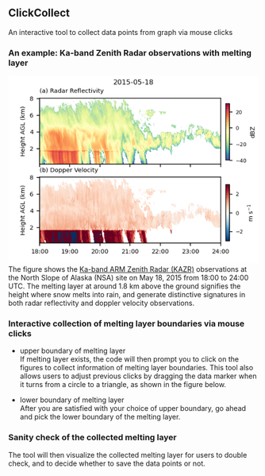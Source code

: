 ## ClickCollect
An interactive tool to collect data points from graph via mouse clicks
### An example: Ka-band Zenith Radar observations with melting layer
![Figure 1: KAZR observations at NSA site on May 18, 2015](https://github.com/YXIE1010/ClickCollect/blob/main/Figure/Figure_1.png)  
The figure shows the [Ka-band ARM Zenith Radar (KAZR)](https://www.arm.gov/capabilities/instruments/kazr) observations at the North Slope of Alaska (NSA) site on 
May 18, 2015 from 18:00 to 24:00 UTC. The melting layer at around 1.8 km above the ground signifies the height where snow melts into rain, and generate distinctive
signatures in both radar reflectivity and doppler velocity observations.

### Interactive collection of melting layer boundaries via mouse clicks
- upper boundary of melting layer  
If melting layer exists, the code will then prompt you to click on the figures to collect information of melting layer boundaries. 
This tool also allows users to adjust previous clicks by dragging the data marker when it turns from a circle to a triangle, as shown in the figure below.

- lower boundary of melting layer  
After you are satisfied with your choice of upper boundary, go ahead and pick the lower boundary of the melting layer.

### Sanity check of the collected melting layer
The tool will then visualize the collected melting layer for users to double check, and to decide whether to save the data points or not.

